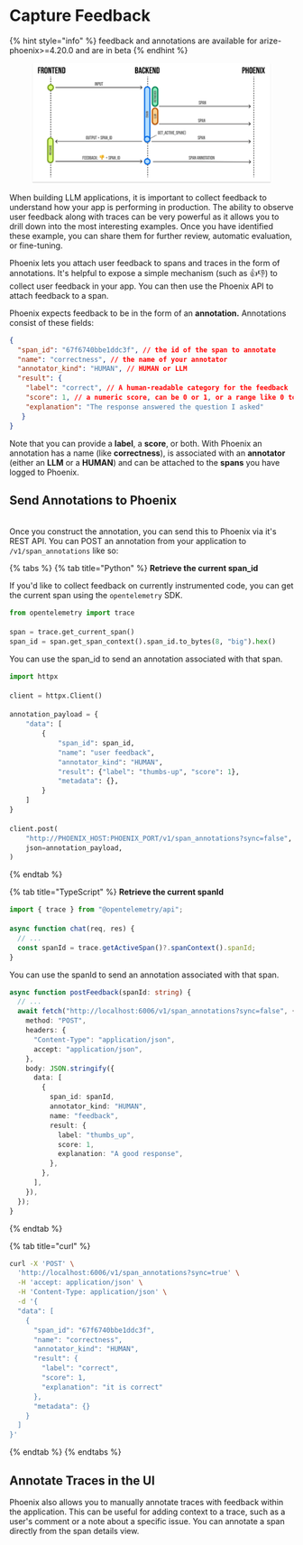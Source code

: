 # Capture Feedback

{% hint style="info" %}
feedback and annotations are available for arize-phoenix>=4.20.0 and are in beta
{% endhint %}

<figure><img src="../../.gitbook/assets/feedback_flow.png" alt=""><figcaption></figcaption></figure>

When building LLM applications, it is important to collect feedback to understand how your app is performing in production. The ability to observe user feedback along with traces can be very powerful as it allows you to drill down into the most interesting examples. Once you have identified these example, you can share them for further review, automatic evaluation, or fine-tuning.&#x20;

Phoenix lets you attach user feedback to spans and traces in the form of annotations. It's helpful to expose a simple mechanism (such as 👍👎) to collect user feedback in your app. You can then use the Phoenix API to attach feedback to a span.&#x20;

Phoenix expects feedback to be in the form of an **annotation.** Annotations consist of these fields:

```json
{
  "span_id": "67f6740bbe1ddc3f", // the id of the span to annotate
  "name": "correctness", // the name of your annotator
  "annotator_kind": "HUMAN", // HUMAN or LLM
  "result": {
    "label": "correct", // A human-readable category for the feedback
    "score": 1, // a numeric score, can be 0 or 1, or a range like 0 to 100
    "explanation": "The response answered the question I asked"
   }
}
```

Note that you can provide a **label**, a **score**, or both. With Phoenix an annotation has a name (like **correctness**), is associated with an **annotator** (either an **LLM** or a **HUMAN**) and can be attached to the **spans** you have logged to Phoenix.

## Send Annotations to Phoenix&#x20;

\
Once you construct the annotation, you can send this to Phoenix via it's REST API. You can POST an annotation from your application to `/v1/span_annotations` like so:

{% tabs %}
{% tab title="Python" %}
**Retrieve the current span\_id**

If you'd like to collect feedback on currently instrumented code, you can get the current span using the `opentelemetry` SDK.

```python
from opentelemetry import trace

span = trace.get_current_span()
span_id = span.get_span_context().span_id.to_bytes(8, "big").hex()
```

You can use the span\_id to send an annotation associated with that span.

```python
import httpx

client = httpx.Client()

annotation_payload = {
    "data": [
        {
            "span_id": span_id,
            "name": "user feedback",
            "annotator_kind": "HUMAN",
            "result": {"label": "thumbs-up", "score": 1},
            "metadata": {},
        }
    ]
}

client.post(
    "http://PHOENIX_HOST:PHOENIX_PORT/v1/span_annotations?sync=false",
    json=annotation_payload,
)
```
{% endtab %}

{% tab title="TypeScript" %}
**Retrieve the current spanId**

```typescript
import { trace } from "@opentelemetry/api";

async function chat(req, res) {
  // ...
  const spanId = trace.getActiveSpan()?.spanContext().spanId;
}
```

You can use the spanId to send an annotation associated with that span.

```typescript
async function postFeedback(spanId: string) {
  // ...
  await fetch("http://localhost:6006/v1/span_annotations?sync=false", {
    method: "POST",
    headers: {
      "Content-Type": "application/json",
      accept: "application/json",
    },
    body: JSON.stringify({
      data: [
        {
          span_id: spanId,
          annotator_kind: "HUMAN",
          name: "feedback",
          result: {
            label: "thumbs_up",
            score: 1,
            explanation: "A good response",
          },
        },
      ],
    }),
  });
}
```
{% endtab %}

{% tab title="curl" %}
```bash
curl -X 'POST' \
  'http://localhost:6006/v1/span_annotations?sync=true' \
  -H 'accept: application/json' \
  -H 'Content-Type: application/json' \
  -d '{
  "data": [
    {
      "span_id": "67f6740bbe1ddc3f",
      "name": "correctness",
      "annotator_kind": "HUMAN",
      "result": {
        "label": "correct",
        "score": 1,
        "explanation": "it is correct"
      },
      "metadata": {}
    }
  ]
}'
```
{% endtab %}
{% endtabs %}

## Annotate Traces in the UI

Phoenix also allows you to manually annotate traces with feedback within the application. This can be useful for adding context to a trace, such as a user's comment or a note about a specific issue. You can annotate a span directly from the span details view.

<figure><img src="https://storage.googleapis.com/arize-assets/phoenix/assets/images/annotation_flow.gif" alt=""><figcaption></figcaption></figure>
